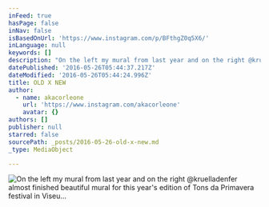 ```yaml
---
inFeed: true
hasPage: false
inNav: false
isBasedOnUrl: 'https://www.instagram.com/p/BFthgZ0q5X6/'
inLanguage: null
keywords: []
description: "On the left my mural from last year and on the right @kruelladenfer almost finished beautiful mural for this year's edition of Tons da Primavera festival in Viseu..."
datePublished: '2016-05-26T05:44:37.217Z'
dateModified: '2016-05-26T05:44:24.996Z'
title: OLD X NEW
author:
  - name: akacorleone
    url: 'https://www.instagram.com/akacorleone'
    avatar: {}
authors: []
publisher: null
starred: false
sourcePath: _posts/2016-05-26-old-x-new.md
_type: MediaObject

---
```

![On the left my mural from last year and on the right @kruelladenfer almost finished beautiful mural for this year's edition of Tons da Primavera festival in Viseu...](https://s3-us-west-2.amazonaws.com/the-grid-img/p/e5fd5d9f07da51e1ca7465d898c75b658faeb384.jpg)